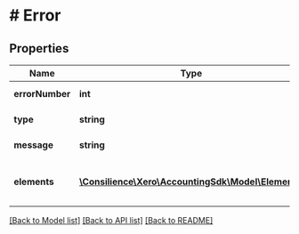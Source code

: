 # # Error

## Properties

Name | Type | Description | Notes
------------ | ------------- | ------------- | -------------
**errorNumber** | **int** | Exception number | [optional] 
**type** | **string** | Exception type | [optional] 
**message** | **string** | Exception message | [optional] 
**elements** | [**\Consilience\Xero\AccountingSdk\Model\Element[]**](Element.md) | Array of Elements of validation Error | [optional] 

[[Back to Model list]](../../README.md#documentation-for-models) [[Back to API list]](../../README.md#documentation-for-api-endpoints) [[Back to README]](../../README.md)


